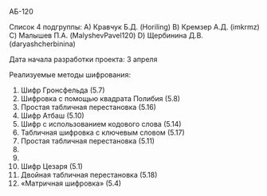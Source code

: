 АБ-120

Список 4 подгруппы:
A) Кравчук Б.Д. (Horiling)
B) Кремзер А.Д. (imkrmz)
C) Малышев П.А. (MalyshevPavel120)
D) Щербинина Д.В. (daryashcherbinina)

Дата начала разработки проекта: 3 апреля

Реализуемые методы шифрования: 
1) Шифр Гронсфельда (5.7)
2) Шифровка с помощью квадрата Полибия (5.8)
3) Простая табличная перестановка (5.16)
4) Шифр Атбаш (5.10)
5) Шифр с использованием кодового слова (5.14)
6) Табличная шифровка с ключевым словом (5.17)
7) Простая табличная перестановка (5.11)
8)
9)
10) Шифр Цезаря (5.1)
11) Двойная табличная перестановка (5.18)
12) «Матричная шифровка» (5.4)
